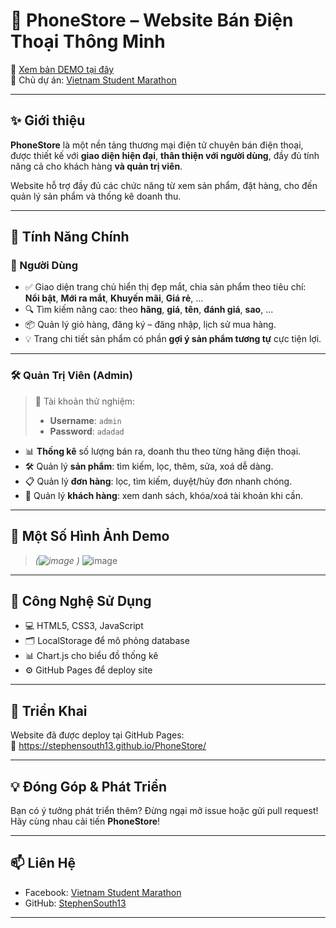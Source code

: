 # 📱 PhoneStore – Website Bán Điện Thoại Thông Minh

🚀 [Xem bản DEMO tại đây](https://stephensouth13.github.io/PhoneStore/)  
📌 Chủ dự án: [Vietnam Student Marathon](https://www.facebook.com/vietnamstudentmarathon)

---

## ✨ Giới thiệu

**PhoneStore** là một nền tảng thương mại điện tử chuyên bán điện thoại, được thiết kế với **giao diện hiện đại**, **thân thiện với người dùng**, đầy đủ tính năng cả cho khách hàng **và quản trị viên**.

Website hỗ trợ đầy đủ các chức năng từ xem sản phẩm, đặt hàng, cho đến quản lý sản phẩm và thống kê doanh thu.

---

## 🛒 Tính Năng Chính

### 👥 Người Dùng

- ✅ Giao diện trang chủ hiển thị đẹp mắt, chia sản phẩm theo tiêu chí:  
  **Nổi bật**, **Mới ra mắt**, **Khuyến mãi**, **Giá rẻ**, ...
- 🔍 Tìm kiếm nâng cao: theo **hãng**, **giá**, **tên**, **đánh giá**, **sao**, ...
- 📦 Quản lý giỏ hàng, đăng ký – đăng nhập, lịch sử mua hàng.
- 💡 Trang chi tiết sản phẩm có phần **gợi ý sản phẩm tương tự** cực tiện lợi.

---

### 🛠️ Quản Trị Viên (Admin)

> 🧠 Tài khoản thử nghiệm:
> - **Username**: `admin`  
> - **Password**: `adadad`

- 📊 **Thống kê** số lượng bán ra, doanh thu theo từng hãng điện thoại.
- 🛠️ Quản lý **sản phẩm**: tìm kiếm, lọc, thêm, sửa, xoá dễ dàng.
- 📋 Quản lý **đơn hàng**: lọc, tìm kiếm, duyệt/hủy đơn nhanh chóng.
- 👥 Quản lý **khách hàng**: xem danh sách, khóa/xoá tài khoản khi cần.

---

## 📸 Một Số Hình Ảnh Demo

> _(![image](https://github.com/user-attachments/assets/e41fc544-d72a-477f-a18d-07a14bc342e9)
)_
> ![image](https://github.com/user-attachments/assets/e2e2b2b5-f482-43a7-bdb3-53fdff7e6bc9)


---

## 🔧 Công Nghệ Sử Dụng

- 💻 HTML5, CSS3, JavaScript
- 🗂️ LocalStorage để mô phỏng database
- 📊 Chart.js cho biểu đồ thống kê
- ⚙️ GitHub Pages để deploy site

---

## 🚀 Triển Khai

Website đã được deploy tại GitHub Pages:  
🔗 https://stephensouth13.github.io/PhoneStore/

---

## 💡 Đóng Góp & Phát Triển

Bạn có ý tưởng phát triển thêm? Đừng ngại mở issue hoặc gửi pull request!  
Hãy cùng nhau cải tiến **PhoneStore**!

---

## 📫 Liên Hệ

- Facebook: [Vietnam Student Marathon](https://www.facebook.com/vietnamstudentmarathon)
- GitHub: [StephenSouth13](https://github.com/StephenSouth13)

---

